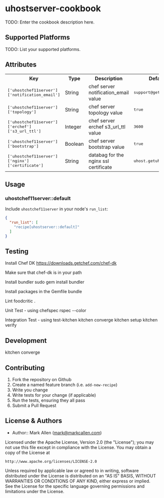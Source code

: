 # uhostserver-cookbook

TODO: Enter the cookbook description here.

## Supported Platforms

TODO: List your supported platforms.

## Attributes

<table>
  <tr>
    <th>Key</th>
    <th>Type</th>
    <th>Description</th>
    <th>Default</th>
  </tr>
  <tr>
    <td><tt>['uhostchef11server']['notification_email']</tt></td>
    <td>String</td>
    <td>chef server notification_email value</td>
    <td><tt>support@getuhost.org</tt></td>
  </tr>
  <tr>
    <td><tt>['uhostchef11server']['topology']</tt></td>
    <td>String</td>
    <td>chef server topology value</td>
    <td><tt>true</tt></td>
  </tr>
  <tr>
    <td><tt>['uhostchef11server']['erchef']['s3_url_ttl']</tt></td>
    <td>Integer</td>
    <td>chef server erchef s3_url_ttl value</td>
    <td><tt>3600</tt></td>
  </tr>
  <tr>
    <td><tt>['uhostchef11server']['bootstrap']</tt></td>
    <td>Boolean</td>
    <td>chef server bootstrap value</td>
    <td><tt>true</tt></td>
  </tr>
  <tr>
    <td><tt>['uhostchef11server']['nginx']['certificate']</tt></td>
    <td>String</td>
    <td>databag for the nginx ssl certificate</td>
    <td><tt>uhost.getuhost.org</tt></td>
  </tr>
</table>

## Usage

### uhostchef11server::default

Include `uhostchef11server` in your node's `run_list`:

```json
{
  "run_list": [
    "recipe[uhostserver::default]"
  ]
}
```

## Testing

Install Chef DK
https://downloads.getchef.com/chef-dk

Make sure that chef-dk is in your path

Install bundler
sudo gem install bundler

Install packages in the Gemfile
bundle

Lint
foodcritic .

Unit Test - using chefspec
rspec --color

Integration Test - using test-kitchen
kitchen converge
kitchen setup
kitchen verify

## Development

kitchen converge 

## Contributing

1. Fork the repository on Github
2. Create a named feature branch (i.e. `add-new-recipe`)
3. Write you change
4. Write tests for your change (if applicable)
5. Run the tests, ensuring they all pass
6. Submit a Pull Request


License & Authors
-----------------
- Author:: Mark Allen (mark@markcallen.com)

Licensed under the Apache License, Version 2.0 (the "License");
you may not use this file except in compliance with the License.
You may obtain a copy of the License at

    http://www.apache.org/licenses/LICENSE-2.0

Unless required by applicable law or agreed to in writing, software
distributed under the License is distributed on an "AS IS" BASIS,
WITHOUT WARRANTIES OR CONDITIONS OF ANY KIND, either express or implied.
See the License for the specific language governing permissions and
limitations under the License.
